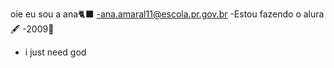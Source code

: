 oie eu sou a ana🐈‍⬛
-ana.amaral11@escola.pr.gov.br
-Estou fazendo o alura🖋️
-2009🥀
- i just need god

